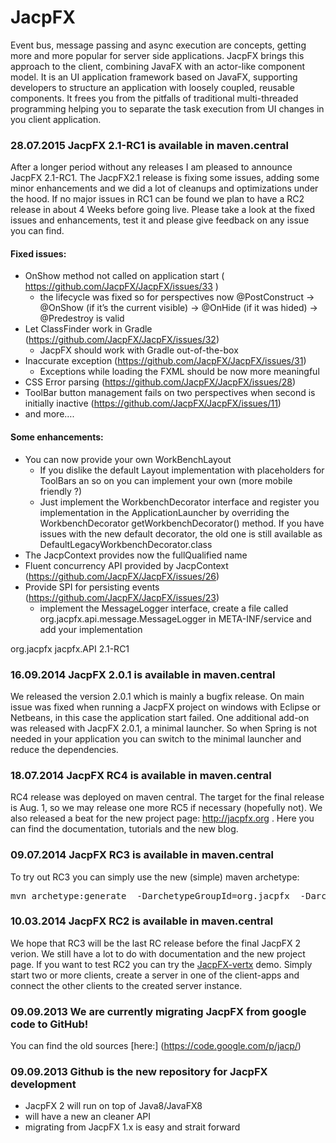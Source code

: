 JacpFX
======

Event bus, message passing and async execution are concepts, getting more and more popular for server side applications. JacpFX brings this approach to the client, combining JavaFX with an actor-like component model. It is an UI application framework based on JavaFX, supporting developers to structure an application with loosely coupled, reusable components. It frees you from the pitfalls of traditional multi-threaded programming helping you to separate the task execution from UI changes in you client application.

### 28.07.2015 JacpFX 2.1-RC1 is available in maven.central
After a longer period without any releases I am pleased to announce JacpFX 2.1-RC1. The JacpFX2.1 release is fixing some issues, adding some minor enhancements and we did a lot of cleanups and optimizations under the hood. If no major issues in RC1 can be found we plan to have a RC2 release in about 4 Weeks before going live. Please take a look at the fixed issues and enhancements, test it and please give feedback on any issue you can find.

#### Fixed issues:
- OnShow method not called on application start ( https://github.com/JacpFX/JacpFX/issues/33 )
	- the lifecycle was fixed so for perspectives now @PostConstruct -> @OnShow (if it’s the current visible) -> @OnHide (if it was hided) -> @Predestroy is valid
- Let ClassFinder work in Gradle (https://github.com/JacpFX/JacpFX/issues/32)
	- JacpFX should work with Gradle out-of-the-box
- Inaccurate exception (https://github.com/JacpFX/JacpFX/issues/31)
	- Exceptions while loading the FXML should be now more meaningful
- CSS Error parsing (https://github.com/JacpFX/JacpFX/issues/28)
- ToolBar button management fails on two perspectives when second is initially inactive (https://github.com/JacpFX/JacpFX/issues/11)
- and more….

#### Some enhancements:
- You can now provide your own WorkBenchLayout
	- If you dislike the default Layout implementation with placeholders for ToolBars an so on you can implement your own (more mobile friendly ?)
	- Just implement the WorkbenchDecorator interface and register you implementation in the ApplicationLauncher by overriding the WorkbenchDecorator getWorkbenchDecorator() method. If you have issues with the new default decorator, the old one is still available as DefaultLegacyWorkbenchDecorator.class
- The JacpContext provides now the fullQualified name
- Fluent concurrency API provided by JacpContext (https://github.com/JacpFX/JacpFX/issues/26)
- Provide SPI for persisting events (https://github.com/JacpFX/JacpFX/issues/23)
	- implement the MessageLogger interface, create a file called org.jacpfx.api.message.MessageLogger in META-INF/service and add your implementation

<dependency>
	<groupId>org.jacpfx</groupId>
	<artifactId>jacpfx.API</artifactId>
	<version>2.1-RC1</version>
</dependency>







### 16.09.2014 JacpFX 2.0.1 is available in maven.central
We released the version 2.0.1 which is mainly a bugfix release. On main issue was fixed when running a JacpFX project on windows with Eclipse or Netbeans, in this case the application start failed. One additional add-on was released with JacpFX 2.0.1, a minimal launcher. So when Spring is not needed in your application you can switch to the minimal launcher and reduce the dependencies.

### 18.07.2014 JacpFX RC4 is available in maven.central
RC4 release was deployed on maven central. The target for the final release is Aug. 1, so we may release one more RC5 if necessary (hopefully not). We also released a beat for the new project page: http://jacpfx.org . Here you can find the documentation, tutorials and the new blog.

### 09.07.2014 JacpFX RC3 is available in maven.central
To try out RC3 you can simply use the new (simple) maven archetype:
<pre>
mvn archetype:generate  -DarchetypeGroupId=org.jacpfx  -DarchetypeArtifactId=JacpFX-simple-quickstart  -DarchetypeVersion=2.0-RC3
</pre>

### 10.03.2014 JacpFX RC2 is available in maven.central
We hope that RC3 will be the last RC release before the final JacpFX 2 verion. We still have a lot to do with documentation and the new project page. If you want to test RC2 you can try the [JacpFX-vertx](https://github.com/amoAHCP/vertx-samples) demo. Simply start two or more clients, create a server in one of the client-apps and connect the other clients to the created server instance.  

### 09.09.2013 We are currently migrating JacpFX from google code to GitHub!
You can find the old sources [here:] (https://code.google.com/p/jacp/)

### 09.09.2013 Github is the new repository for JacpFX development
 - JacpFX 2 will run on top of Java8/JavaFX8
 - will have a new an cleaner API
 - migrating from JacpFX 1.x is easy and strait forward 
